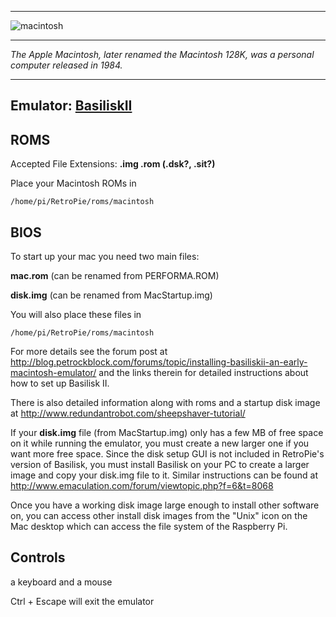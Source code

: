 ***
![macintosh](https://cloud.githubusercontent.com/assets/10035308/12192521/6b03d7d0-b59c-11e5-970e-b317595478bb.png)
***
_The Apple Macintosh, later renamed the Macintosh 128K, was a personal computer released in 1984._
***

## Emulator: [BasiliskII](http://basilisk.cebix.net/)

## ROMS
Accepted File Extensions: **.img .rom  (.dsk?, .sit?)**

Place your Macintosh ROMs in
```
/home/pi/RetroPie/roms/macintosh
```

## BIOS
To start up your mac you need two main files: 

**mac.rom** (can be renamed from PERFORMA.ROM)

**disk.img** (can be renamed from MacStartup.img)

You will also place these files in
```
/home/pi/RetroPie/roms/macintosh
```
For more details see the forum post at http://blog.petrockblock.com/forums/topic/installing-basiliskii-an-early-macintosh-emulator/ and the links therein for detailed instructions about how to set up Basilisk II.

There is also detailed information along with roms and a startup disk image at http://www.redundantrobot.com/sheepshaver-tutorial/

If your **disk.img** file (from MacStartup.img) only has a few MB of free space on it while running the emulator, you must create a new larger one if you want more free space. Since the disk setup GUI is not included in RetroPie's version of Basilisk, you must install Basilisk on your PC to create a larger image and copy your disk.img file to it. Similar instructions can be found at
http://www.emaculation.com/forum/viewtopic.php?f=6&t=8068

Once you have a working disk image large enough to install other software on, you can access other install disk images from the "Unix" icon on the Mac desktop which can access the file system of the Raspberry Pi.

## Controls

a keyboard and a mouse

Ctrl + Escape will exit the emulator
